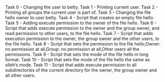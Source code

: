 Task 0 -  Changing the user to betty.
Task 1 - Printing current user.
Task 2 - Printing all groups the current user is part of.
Task 3 - Changing the file hello owner to user betty.
Task 4 - Script that creates an empty file hello.
Task 5 - Adding execute permission to the owner of the file hello.
Task 6 - Script that adds execute permission to the owner and the group owner, and read permission to other users, to the file hello.
Task 7 - Script that adds execution permission to the owner, the group owner and the other users, to the file hello.
Task 8 - Script that sets the permission to the file hello;Owner: no permission at all,Group: no permission at all,Other users all the permissions. 
Task 9 - Script that sets the mode of the file hello in long format.
Task 10 - Script that sets the mode of the file hello the same as olleh’s mode.
Task 11 - Script that adds execute permission to all subdirectories of the current directory for the owner, the group owner and all other users.
